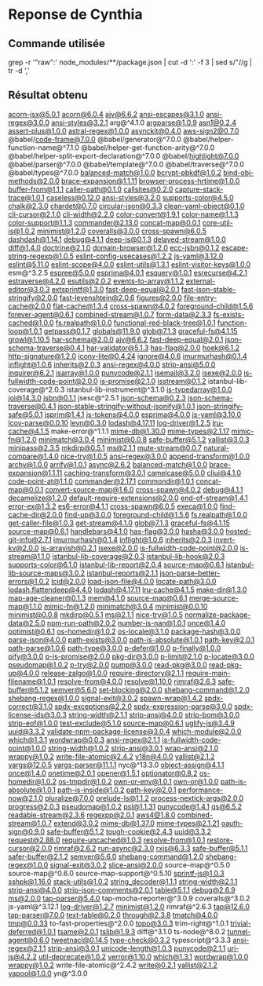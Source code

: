 # Reponse de Cynthia

## Commande utilisée

grep -r '"raw":' node_modules/**/package.json | cut -d ':' -f 3 | sed s/\"//g | tr -d ','

## Résultat obtenu
 acorn-jsx@5.0.1
 acorn@6.0.4
 ajv@6.6.2
 ansi-escapes@3.1.0
 ansi-regex@3.0.0
 ansi-styles@3.2.1
 arg@^4.1.0
 argparse@1.0.9
 asn1@0.2.4
 assert-plus@1.0.0
 astral-regex@1.0.0
 asynckit@0.4.0
 aws-sign2@0.7.0
 @babel/code-frame@7.0.0
 @babel/generator@^7.0.0
 @babel/helper-function-name@^7.1.0
 @babel/helper-get-function-arity@^7.0.0
 @babel/helper-split-export-declaration@^7.0.0
 @babel/highlight@7.0.0
 @babel/parser@^7.0.0
 @babel/template@^7.0.0
 @babel/traverse@^7.0.0
 @babel/types@^7.0.0
 balanced-match@1.0.0
 bcrypt-pbkdf@1.0.2
 bind-obj-methods@2.0.0
 brace-expansion@1.1.11
 browser-process-hrtime@1.0.0
 buffer-from@1.1.1
 caller-path@0.1.0
 callsites@0.2.0
 capture-stack-trace@1.0.1
 caseless@0.12.0
 ansi-styles@3.2.0
 supports-color@4.5.0
 chalk@2.3.0
 chardet@0.7.0
 circular-json@0.3.3
 clean-yaml-object@0.1.0
 cli-cursor@2.1.0
 cli-width@2.2.0
 color-convert@1.9.1
 color-name@1.1.3
 color-support@1.1.3
 commander@2.13.0
 concat-map@0.0.1
 core-util-is@1.0.2
 minimist@1.2.0
 coveralls@3.0.0
 cross-spawn@6.0.5
 dashdash@1.14.1
 debug@4.1.1
 deep-is@0.1.3
 delayed-stream@1.0.0
 diff@1.4.0
 doctrine@2.1.0
 domain-browser@1.2.0
 ecc-jsbn@0.1.2
 escape-string-regexp@1.0.5
 eslint-config-usecases@1.2.2
 js-yaml@3.12.0
 eslint@5.11.0
 eslint-scope@4.0.0
 eslint-utils@1.3.1
 eslint-visitor-keys@1.0.0
 esm@^3.2.5
 espree@5.0.0
 esprima@4.0.1
 esquery@1.0.1
 esrecurse@4.2.1
 estraverse@4.2.0
 esutils@2.0.2
 events-to-array@1.1.2
 external-editor@3.0.3
 extsprintf@1.3.0
 fast-deep-equal@2.0.1
 fast-json-stable-stringify@2.0.0
 fast-levenshtein@2.0.6
 figures@2.0.0
 file-entry-cache@2.0.0
 flat-cache@1.3.4
 cross-spawn@4.0.2
 foreground-child@1.5.6
 forever-agent@0.6.1
 combined-stream@1.0.7
 form-data@2.3.3
 fs-exists-cached@1.0.0
 fs.realpath@1.0.0
 functional-red-black-tree@1.0.1
 function-loop@1.0.1
 getpass@0.1.7
 globals@11.9.0
 glob@7.1.3
 graceful-fs@4.1.15
 growl@1.10.5
 har-schema@2.0.0
 ajv@6.6.2
 fast-deep-equal@2.0.1
 json-schema-traverse@0.4.1
 har-validator@5.1.3
 has-flag@2.0.0
 hoek@6.1.2
 http-signature@1.2.0
 iconv-lite@0.4.24
 ignore@4.0.6
 imurmurhash@0.1.4
 inflight@1.0.6
 inherits@2.0.3
 ansi-regex@4.0.0
 strip-ansi@5.0.0
 inquirer@6.2.1
 isarray@1.0.0
 punycode@2.1.1
 isemail@3.2.0
 isexe@2.0.0
 is-fullwidth-code-point@2.0.0
 is-promise@2.1.0
 isstream@0.1.2
 istanbul-lib-coverage@^2.0.3
 istanbul-lib-instrument@^3.1.0
 is-typedarray@1.0.0
 joi@14.3.0
 jsbn@0.1.1
 jsesc@^2.5.1
 json-schema@0.2.3
 json-schema-traverse@0.4.1
 json-stable-stringify-without-jsonify@1.0.1
 json-stringify-safe@5.0.1
 jsprim@1.4.1
 js-tokens@4.0.0
 esprima@4.0.0
 js-yaml@3.10.0
 lcov-parse@0.0.10
 levn@0.3.0
 lodash@4.17.11
 log-driver@1.2.5
 lru-cache@4.1.5
 make-error@^1.1.1
 mime-db@1.30.0
 mime-types@2.1.17
 mimic-fn@1.2.0
 minimatch@3.0.4
 minimist@0.0.8
 safe-buffer@5.1.2
 yallist@3.0.3
 minipass@2.3.5
 mkdirp@0.5.1
 ms@2.1.1
 mute-stream@0.0.7
 natural-compare@1.4.0
 nice-try@1.0.5
 ansi-regex@3.0.0
 append-transform@1.0.0
 archy@1.0.0
 arrify@1.0.1
 async@2.6.2
 balanced-match@1.0.0
 brace-expansion@1.1.11
 caching-transform@3.0.1
 camelcase@5.0.0
 cliui@4.1.0
 code-point-at@1.1.0
 commander@2.17.1
 commondir@1.0.1
 concat-map@0.0.1
 convert-source-map@1.6.0
 cross-spawn@4.0.2
 debug@4.1.1
 decamelize@1.2.0
 default-require-extensions@2.0.0
 end-of-stream@1.4.1
 error-ex@1.3.2
 es6-error@4.1.1
 cross-spawn@6.0.5
 execa@1.0.0
 find-cache-dir@2.0.0
 find-up@3.0.0
 foreground-child@1.5.6
 fs.realpath@1.0.0
 get-caller-file@1.0.3
 get-stream@4.1.0
 glob@7.1.3
 graceful-fs@4.1.15
 source-map@0.6.1
 handlebars@4.1.0
 has-flag@3.0.0
 hasha@3.0.0
 hosted-git-info@2.7.1
 imurmurhash@0.1.4
 inflight@1.0.6
 inherits@2.0.3
 invert-kv@2.0.0
 is-arrayish@0.2.1
 isexe@2.0.0
 is-fullwidth-code-point@2.0.0
 is-stream@1.1.0
 istanbul-lib-coverage@2.0.3
 istanbul-lib-hook@2.0.3
 supports-color@6.1.0
 istanbul-lib-report@2.0.4
 source-map@0.6.1
 istanbul-lib-source-maps@3.0.2
 istanbul-reports@2.1.1
 json-parse-better-errors@1.0.2
 lcid@2.0.0
 load-json-file@4.0.0
 locate-path@3.0.0
 lodash.flattendeep@4.4.0
 lodash@4.17.11
 lru-cache@4.1.5
 make-dir@1.3.0
 map-age-cleaner@0.1.3
 mem@4.1.0
 source-map@0.6.1
 merge-source-map@1.1.0
 mimic-fn@1.2.0
 minimatch@3.0.4
 minimist@0.0.10
 minimist@0.0.8
 mkdirp@0.5.1
 ms@2.1.1
 nice-try@1.0.5
 normalize-package-data@2.5.0
 npm-run-path@2.0.2
 number-is-nan@1.0.1
 once@1.4.0
 optimist@0.6.1
 os-homedir@1.0.2
 os-locale@3.1.0
 package-hash@3.0.0
 parse-json@4.0.0
 path-exists@3.0.0
 path-is-absolute@1.0.1
 path-key@2.0.1
 path-parse@1.0.6
 path-type@3.0.0
 p-defer@1.0.0
 p-finally@1.0.0
 pify@3.0.0
 p-is-promise@2.0.0
 pkg-dir@3.0.0
 p-limit@2.1.0
 p-locate@3.0.0
 pseudomap@1.0.2
 p-try@2.0.0
 pump@3.0.0
 read-pkg@3.0.0
 read-pkg-up@4.0.0
 release-zalgo@1.0.0
 require-directory@2.1.1
 require-main-filename@1.0.1
 resolve-from@4.0.0
 resolve@1.10.0
 rimraf@2.6.3
 safe-buffer@5.1.2
 semver@5.6.0
 set-blocking@2.0.0
 shebang-command@1.2.0
 shebang-regex@1.0.0
 signal-exit@3.0.2
 spawn-wrap@1.4.2
 spdx-correct@3.1.0
 spdx-exceptions@2.2.0
 spdx-expression-parse@3.0.0
 spdx-license-ids@3.0.3
 string-width@2.1.1
 strip-ansi@4.0.0
 strip-bom@3.0.0
 strip-eof@1.0.0
 test-exclude@5.1.0
 source-map@0.6.1
 uglify-js@3.4.9
 uuid@3.3.2
 validate-npm-package-license@3.0.4
 which-module@2.0.0
 which@1.3.1
 wordwrap@0.0.3
 ansi-regex@2.1.1
 is-fullwidth-code-point@1.0.0
 string-width@1.0.2
 strip-ansi@3.0.1
 wrap-ansi@2.1.0
 wrappy@1.0.2
 write-file-atomic@2.4.2
 y18n@4.0.0
 yallist@2.1.2
 yargs@12.0.5
 yargs-parser@11.1.1
 nyc@^13.3.0
 object-assign@4.1.1
 once@1.4.0
 onetime@2.0.1
 opener@1.5.1
 optionator@0.8.2
 os-homedir@1.0.2
 os-tmpdir@1.0.2
 own-or-env@1.0.1
 own-or@1.0.0
 path-is-absolute@1.0.1
 path-is-inside@1.0.2
 path-key@2.0.1
 performance-now@2.1.0
 pluralize@7.0.0
 prelude-ls@1.1.2
 process-nextick-args@2.0.0
 progress@2.0.3
 pseudomap@1.0.2
 psl@1.1.31
 punycode@1.4.1
 qs@6.5.2
 readable-stream@2.3.6
 regexpp@2.0.1
 aws4@1.8.0
 combined-stream@1.0.7
 extend@3.0.2
 mime-db@1.37.0
 mime-types@2.1.21
 oauth-sign@0.9.0
 safe-buffer@5.1.2
 tough-cookie@2.4.3
 uuid@3.3.2
 request@2.88.0
 require-uncached@1.0.3
 resolve-from@1.0.1
 restore-cursor@2.0.0
 rimraf@2.6.2
 run-async@2.3.0
 rxjs@6.3.3
 safe-buffer@5.1.1
 safer-buffer@2.1.2
 semver@5.6.0
 shebang-command@1.2.0
 shebang-regex@1.0.0
 signal-exit@3.0.2
 slice-ansi@2.0.0
 source-map@^0.5.0
 source-map@^0.6.0
 source-map-support@^0.5.10
 sprintf-js@1.0.3
 sshpk@1.16.0
 stack-utils@1.0.2
 string_decoder@1.1.1
 string-width@2.1.1
 strip-ansi@4.0.0
 strip-json-comments@2.0.1
 table@5.1.1
 debug@2.6.9
 ms@2.0.0
 tap-parser@5.4.0
 tap-mocha-reporter@^3.0.9
 coveralls@^3.0.2
 js-yaml@^3.12.1
 log-driver@1.2.7
 minimist@1.2.0
 rimraf@^2.6.3
 tap@12.6.0
 tap-parser@7.0.0
 text-table@0.2.0
 through@2.3.8
 tmatch@4.0.0
 tmp@0.0.33
 to-fast-properties@^2.0.0
 topo@3.0.3
 trim-right@^1.0.1
 trivial-deferred@1.0.1
 tsame@2.0.1
 tslib@1.9.3
 diff@^3.1.0
 ts-node@^8.0.2
 tunnel-agent@0.6.0
 tweetnacl@0.14.5
 type-check@0.3.2
 typescript@^3.3.3
 ansi-regex@2.1.1
 strip-ansi@3.0.1
 unicode-length@1.0.3
 punycode@2.1.1
 uri-js@4.2.2
 util-deprecate@1.0.2
 verror@1.10.0
 which@1.3.1
 wordwrap@1.0.0
 wrappy@1.0.2
 write-file-atomic@^2.4.2
 write@0.2.1
 yallist@2.1.2
 yapool@1.0.0
 yn@^3.0.0
